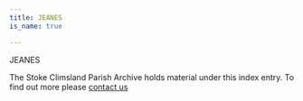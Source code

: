 ```yaml
---
title: JEANES
is_name: true

---
```


JEANES


The Stoke Climsland Parish Archive holds material under this index entry. To find out more please [contact us](/contact/)
